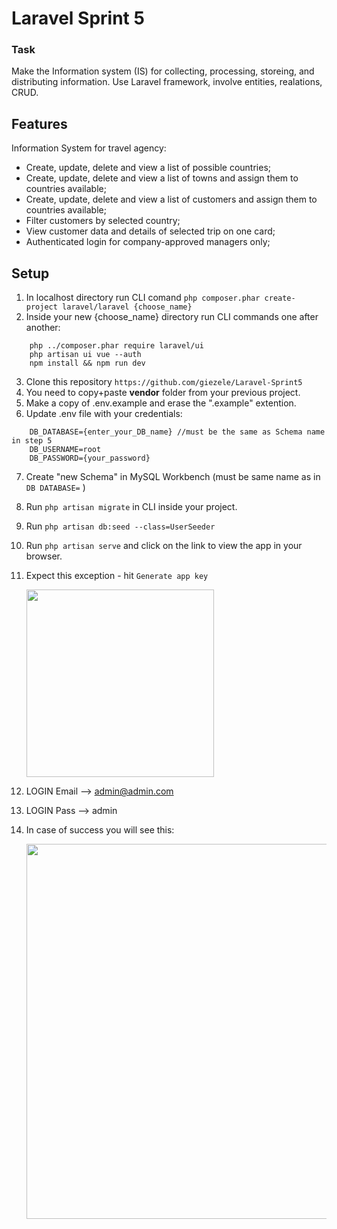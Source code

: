 # Laravel Sprint 5

### Task

Make the Information system (IS) for collecting, processing, storeing, and distributing information. Use Laravel framework, involve entities, realations, CRUD.


## Features


Information System for travel agency:
- Create, update, delete and view a list of possible countries;
- Create, update, delete and view a list of towns and assign them to countries available;
- Create, update, delete and view a list of customers and assign them to countries available;
- Filter customers by selected country;
- View customer data and details of selected trip on one card;
- Authenticated login for company-approved managers only;

## Setup

1. In localhost directory run CLI comand `php composer.phar create-project laravel/laravel {choose_name}`
2. Inside your new {choose_name} directory run CLI commands one after another:

```
    php ../composer.phar require laravel/ui
    php artisan ui vue --auth
    npm install && npm run dev
```

3. Clone this repository `https://github.com/giezele/Laravel-Sprint5`
4. You need to copy+paste **vendor** folder from your previous project.
5. Make a copy of .env.example and erase the ".example" extention.
6. Update .env file with your credentials:
```
    DB_DATABASE={enter_your_DB_name} //must be the same as Schema name in step 5  
    DB_USERNAME=root
    DB_PASSWORD={your_password} 
```
7. Create "new Schema" in MySQL Workbench (must be same name as in  `DB DATABASE=` )
8. Run `php artisan migrate` in CLI inside your project.
9. Run `php artisan db:seed --class=UserSeeder`
10. Run `php artisan serve` and click on the link to view the app in your browser.
11. Expect this exception - hit `Generate app key`

    <img src="https://user-images.githubusercontent.com/26652268/100551382-b8111380-3288-11eb-8c06-22faf5704ae2.png" width="300">

12. LOGIN Email --> admin@admin.com
13. LOGIN Pass --> admin
14. In case of success you will see this:

    <img src="https://user-images.githubusercontent.com/26652268/100551481-82205f00-3289-11eb-91dc-99dd234499a4.png" width="600">

